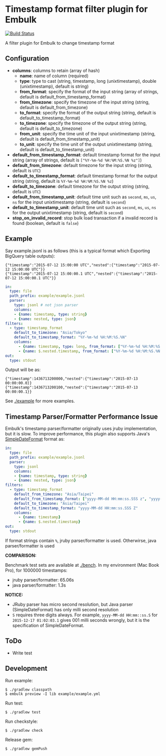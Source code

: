 # Timestamp format filter plugin for Embulk

[![Build Status](https://secure.travis-ci.org/sonots/embulk-filter-timestamp_format.png?branch=master)](http://travis-ci.org/sonots/embulk-filter-timestamp_format)

A filter plugin for Embulk to change timestamp format

## Configuration

- **columns**: columns to retain (array of hash)
  - **name**: name of column (required)
  - **type**: type to cast (string, timestamp, long (unixtimestamp), double (unixtimestamp), default is string)
  - **from_format**: specify the format of the input string (array of strings, default is default_from_timestamp_format)
  - **from_timezone**: specify the timezone of the input string (string, default is default_from_timezone)
  - **to_format**: specify the format of the output string (string, default is default_to_timestamp_format)
  - **to_timezone**: specify the timezone of the output string (string, default is default_to_timezone)
  - **from_unit**: specify the time unit of the input unixtimestamp (string, default is default_from_timestamp_unit)
  - **to_unit**: specify the time unit of the output unixtimestamp (string, default is default_to_timestamp_unit)
- **default_from_timestamp_format**: default timestamp format for the input string (array of strings, default is `["%Y-%m-%d %H:%M:%S.%N %z"]`)
- **default_from_timezone**: default timezone for the input string (string, default is `UTC`)
- **default_to_timestamp_format**: default timestamp format for the output string (string, default is `%Y-%m-%d %H:%M:%S.%N %z`)
- **default_to_timezone**: default timezone for the output string (string, default is `UTC`)
- **default_from_timestamp_unit**: default time unit such as `second`, `ms`, `us`, `ns` for the input unixtimestamp (string, default is `second`)
- **default_to_timestamp_unit**: default time unit such as `second`, `ms`, `us`, `ns` for the output unixtimestamp (string, default is `second`)
- **stop_on_invalid_record**: stop bulk load transaction if a invalid record is found (boolean, default is `false`)

## Example

Say example.jsonl is as follows (this is a typical format which Exporting BigQuery table outputs):

```
{"timestamp":"2015-07-12 15:00:00 UTC","nested":{"timestamp":"2015-07-12 15:00:00 UTC"}}
{"timestamp":"2015-07-12 15:00:00.1 UTC","nested":{"timestamp":"2015-07-12 15:00:00.1 UTC"}}
```

```yaml
in:
  type: file
  path_prefix: example/example.jsonl
  parser:
    type: jsonl # not json parser
    columns:
    - {name: timestamp, type: string}
    - {name: nested, type: json}
filters:
  - type: timestamp_format
    default_to_timezone: "Asia/Tokyo"
    default_to_timestamp_format: "%Y-%m-%d %H:%M:%S.%N"
    columns:
      - {name: timestamp, type: long, from_format: ["%Y-%m-%d %H:%M:%S.%N %z", "%Y-%m-%d %H:%M:%S %z"], to_unit: ms}
      - {name: $.nested.timestamp, from_format: ["%Y-%m-%d %H:%M:%S.%N %z", "%Y-%m-%d %H:%M:%S %z"]}
out:
  type: stdout
```

Output will be as:

```
{"timestamp":1436713200000,"nested":{"timestamp":"2015-07-13 00:00:00.0}}
{"timestamp":1436713200100,"nested":{"timestamp":"2015-07-13 00:00:00.1}}
```

See [./example](./example) for more examples.

## Timestamp Parser/Formatter Performance Issue

Embulk's timestamp parser/formatter originally uses jruby implementation, but it is slow.
To improve performance, this plugin also supports Java's [SimpleDateFormat](https://docs.oracle.com/javase/jp/6/api/java/text/SimpleDateFormat.html) format as:

```yaml
in:
  type: file
  path_prefix: example/example.jsonl
  parser:
    type: jsonl
    columns:
    - {name: timestamp, type: string}
    - {name: nested, type: json}
filters:
  - type: timestamp_format
    default_from_timezone: "Asia/Taipei"
    default_from_timestamp_format: ["yyyy-MM-dd HH:mm:ss.SSS z", "yyyy-MM-dd HH:mm:ss z", "yyyy-MM-dd HH:mm:ss"]
    default_to_timezone: "Asia/Taipei"
    default_to_timestamp_format: "yyyy-MM-dd HH:mm:ss.SSS Z"
    columns:
      - {name: timestamp}
      - {name: $.nested.timestamp}
out:
  type: stdout
```

If format strings contain `%`, jruby parser/formatter is used. Otherwirse, java parser/formatter is used

**COMPARISON:**

Benchmark test sets are available at [./bench](./bench).  In my environment (Mac Book Pro), for 1000000 timestamps:

* jruby parser/formatter: 65.06s
* java parser/formatter: 1.3s

**NOTICE:**

* JRuby parser has micro second resolution, but Java parser (SimpleDateFormat) has only milli second resolution
* `S` requires three digits always. For example, `yyyy-MM-dd HH:mm::ss.S` for `2015-12-17 01:02:03.1` gives 001 milli seconds wrongly, but it is the specification of SimpleDateFormat.

## ToDo

* Write test

## Development

Run example:

```
$ ./gradlew classpath
$ embulk preview -I lib example/example.yml
```

Run test:

```
$ ./gradlew test
```

Run checkstyle:

```
$ ./gradlew check
```

Release gem:

```
$ ./gradlew gemPush
```

